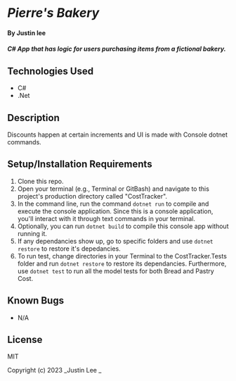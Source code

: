 # _Pierre's Bakery_

#### By Justin lee

#### _C# App that has logic for users purchasing items from a fictional bakery._

## Technologies Used

* C#
* .Net

## Description

Discounts happen at certain increments and UI is made with Console dotnet commands.

## Setup/Installation Requirements

1. Clone this repo.
2. Open your terminal (e.g., Terminal or GitBash) and navigate to this project's production directory called "CostTracker".
3. In the command line, run the command ``dotnet run`` to compile and execute the console application. Since this is a console application, you'll interact with it through text commands in your terminal.
4. Optionally, you can run ``dotnet build`` to compile this console app without running it.
5. If any dependancies show up, go to specific folders and use ``dotnet restore`` to restore it's depedancies.
6. To run test, change directories in your Terminal to the CostTracker.Tests folder and run ``dotnet restore`` to restore its dependancies. Furthermore, use ``dotnet test`` to run all the model tests for both Bread and Pastry Cost.

## Known Bugs

* N/A

## License

MIT

Copyright (c) 2023 _Justin Lee _
